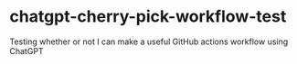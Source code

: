 # chatgpt-cherry-pick-workflow-test
Testing whether or not I can make a useful GitHub actions workflow using ChatGPT
